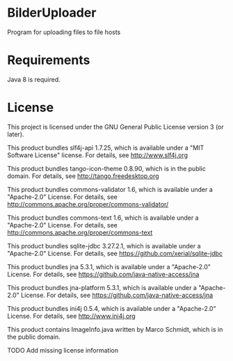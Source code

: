 # BilderUploader
Program for uploading files to file hosts

# Requirements
Java 8 is required.

# License
This project is licensed under the GNU General Public License version 3 (or later).

This product bundles slf4j-api 1.7.25, which is available under a "MIT Software License" license. For details, see http://www.slf4j.org

This product bundles tango-icon-theme 0.8.90, which is in the public domain. For details, see http://tango.freedesktop.org

This product bundles commons-validator 1.6, which is available under a "Apache-2.0" License. For details, see http://commons.apache.org/proper/commons-validator/

This product bundles commons-text 1.6, which is available under a "Apache-2.0" License. For details, see http://commons.apache.org/proper/commons-text

This product bundles sqlite-jdbc 3.27.2.1, which is available under a "Apache-2.0" License. For details, see https://github.com/xerial/sqlite-jdbc

This product bundles jna 5.3.1, which is available under a "Apache-2.0" License. For details, see https://github.com/java-native-access/jna

This product bundles jna-platform 5.3.1, which is available under a "Apache-2.0" License. For details, see https://github.com/java-native-access/jna

This product bundles ini4j 0.5.4, which is available under a "Apache-2.0" License. For details, see http://www.ini4j.org

This product contains ImageInfo.java written by Marco Schmidt, which is in the public domain.

TODO Add missing license information
